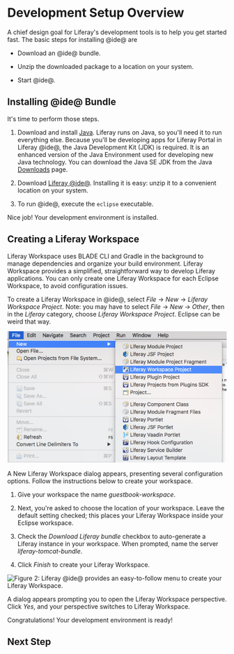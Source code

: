 # Development Setup Overview [](id=development-setup-overview)

A chief design goal for Liferay's development tools is to help you get started
fast. The basic steps for installing @ide@ are

* Download an @ide@ bundle. 

* Unzip the downloaded package to a location on your system. 

* Start @ide@. 

## Installing @ide@ Bundle [](id=installing-ide-bundle)

It's time to perform those steps. 

1.  Download and install [Java](http://java.oracle.com). Liferay runs on Java,
    so you'll need it to run everything else. Because you'll be developing apps
    for Liferay Portal in Liferay @ide@, the Java Development Kit (JDK) is
    required.  It is an enhanced version of the Java Environment used for
    developing new Java technology. You can download the Java SE JDK from the
    Java
    [Downloads](http://www.oracle.com/technetwork/java/javase/downloads/index.html)
    page. 

2.  Download
    [Liferay @ide@](https://www.liferay.com/downloads/liferay-projects/liferay-ide).
    Installing it is easy: unzip it to a convenient location on your system. 

3. To run @ide@, execute the `eclipse` executable. 

Nice job! Your development environment is installed. 

## Creating a Liferay Workspace [](id=creating-a-liferay-workspace)

Liferay Workspace uses BLADE CLI and Gradle in the background to manage 
dependencies and organize your build environment. Liferay Workspace 
provides a simplified, straightforward way to develop Liferay applications. You 
can only create one Liferay Workspace for each Eclipse Workspace, to avoid 
configuration issues. 

To create a Liferay Workspace in @ide@, select *File* &rarr; *New* &rarr; 
*Liferay Workspace Project*. Note: you may have to select *File* &rarr; *New*
&rarr; *Other*, then in the *Liferay* category, choose *Liferay Workspace
Project*. Eclipse can be weird that way. 

![Figure 1: By selecting *Liferay Workspace*, you begin the process of creating a new workspace for your Liferay projects.](../../../images/selecting-liferay-workspace.png)

A New Liferay Workspace dialog appears, presenting several configuration
options. Follow the instructions below to create your workspace.

1. Give your workspace the name *guestbook-workspace*. 

2. Next, you're asked to choose the location of your workspace. Leave the
   default setting checked; this places your Liferay Workspace inside your Eclipse
   workspace. 

3. Check the *Download Liferay bundle* checkbox to auto-generate a
   Liferay instance in your workspace. When prompted, name the server 
   *liferay-tomcat-bundle*. 

4. Click *Finish* to create your Liferay Workspace.

<!-- The instructions above leave too much up to the reader. This is a Learning
Path. Make all the decisions for them. I edited the instructions to give the
workspace a name and to definitely leave it in the default location. If you
would rather they do something else, feel free to change it. -Rich -->

![Figure 2: Liferay @ide@ provides an easy-to-follow menu to create your Liferay Workspace.](../../../images/new-workspace-menu.png)

A dialog appears prompting you to open the Liferay Workspace perspective.
Click *Yes*, and your perspective switches to Liferay Workspace.

Congratulations! Your development environment is ready! 

## Next Step [](id=next-step)


